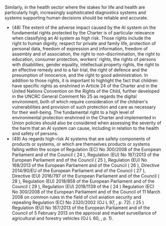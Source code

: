 Similarly, in the health sector  where the  stakes  for  life  and  health  are  particularly  high,  increasingly  sophisticated  diagnostics  systems  and  systems supporting human decisions should be reliable and accurate.
- (48) The extent of the adverse impact caused by the AI system on the fundamental rights protected by the Charter is of particular  relevance  when  classifying  an  AI  system  as  high  risk.  Those  rights  include  the  right  to  human  dignity, respect for  private and family life, protection of personal data, freedom of expression and information, freedom of assembly and of association, the right to non-discrimination, the right to education, consumer protection, workers' rights,  the  rights  of  persons  with  disabilities,  gender  equality,  intellectual  property  rights,  the  right  to  an  effective remedy  and  to  a  fair  trial,  the  right  of  defence  and  the  presumption  of  innocence,  and  the  right  to  good administration. In addition to those rights, it is important to highlight the fact that children have specific rights as enshrined  in  Article  24  of  the  Charter  and  in  the  United  Nations  Convention  on  the  Rights  of  the  Child,  further developed  in  the  UNCRC  General  Comment  No  25  as  regards  the  digital  environment,  both  of  which  require consideration  of  the  children's  vulnerabilities  and  provision  of  such  protection  and  care  as  necessary  for  their well-being.  The  fundamental  right  to  a  high  level  of  environmental  protection  enshrined  in  the  Charter  and implemented in Union policies should also be considered when assessing the severity of the harm that an AI system can  cause,  including  in  relation  to  the  health  and  safety of  persons.
- (49) As  regards  high-risk  AI  systems  that  are  safety  components  of  products  or  systems,  or  which  are  themselves products or systems falling within the scope of Regulation (EC) No 300/2008 of the European Parliament and of the Council ( 24 ),  Regulation  (EU)  No  167/2013  of  the  European  Parliament  and  of  the  Council ( 25 ),  Regulation (EU)  No  168/2013  of  the  European  Parliament  and  of  the  Council ( 26 ),  Directive  2014/90/EU  of  the  European Parliament  and  of  the  Council ( 27 ),  Directive  (EU)  2016/797  of  the  European  Parliament  and  of  the  Council ( 28 ), Regulation  (EU)  2018/858  of  the  European  Parliament  and  of  the  Council ( 29 ),  Regulation  (EU)  2018/1139  of  the
( 24 ) Regulation (EC) No 300/2008 of the European Parliament and of the Council of 11 March 2008 on common rules in the field of civil  aviation  security  and  repealing  Regulation  (EC)  No  2320/2002  (OJ  L  97,  ,  p.  72).
( 25 ) Regulation  (EU)  No  167/2013  of  the  European  Parliament  and  of  the  Council  of  5  February  2013  on  the  approval  and  market surveillance  of  agricultural  and  forestry  vehicles  (OJ  L  60,  ,  p.  1).
